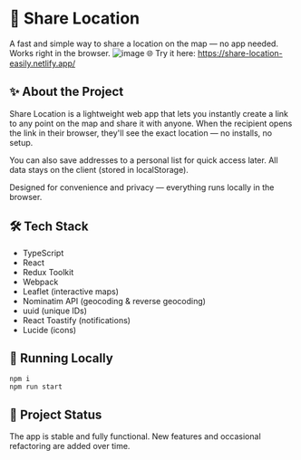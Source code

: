 # 📍 Share Location

A fast and simple way to share a location on the map — no app needed.
Works right in the browser.
![image](https://github.com/user-attachments/assets/d006844f-7424-4153-8a25-bb7311caefe1)
🌐 Try it here: <a href="https://share-location-easily.netlify.app/">https://share-location-easily.netlify.app/</a>

## ✨ About the Project

Share Location is a lightweight web app that lets you instantly create a link to any point on the map and share it with anyone. When the recipient opens the link in their browser, they'll see the exact location — no installs, no setup.

You can also save addresses to a personal list for quick access later. All data stays on the client (stored in localStorage).

Designed for convenience and privacy — everything runs locally in the browser.

## 🛠️ Tech Stack

- TypeScript
- React
- Redux Toolkit
- Webpack
- Leaflet (interactive maps)
- Nominatim API (geocoding & reverse geocoding)
- uuid (unique IDs)
- React Toastify (notifications)
- Lucide (icons)

## 🚀 Running Locally

```
npm i
npm run start
```

## 🧪 Project Status

The app is stable and fully functional.
New features and occasional refactoring are added over time.
